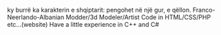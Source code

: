 ky burrë ka karakterin e shqiptarit: pengohet në një gur, e qëllon.
Franco-Neerlando-Albanian
Modder/3d Modeler/Artist
Code in HTML/CSS/PHP etc...(website)
Have a little experience in C++ and C#
